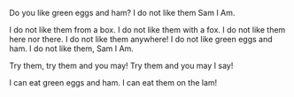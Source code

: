 Do you like green eggs and ham? I do not like them Sam I Am.


I do not like them from a box. I do not like them with a fox.
I do not like them here nor there. I do not like them anywhere!
I do not like green eggs and ham. I do not like them, Sam I Am.

Try them, try them and you may! Try them and you may I say!

I can eat green eggs and ham. I can eat them on the lam!
